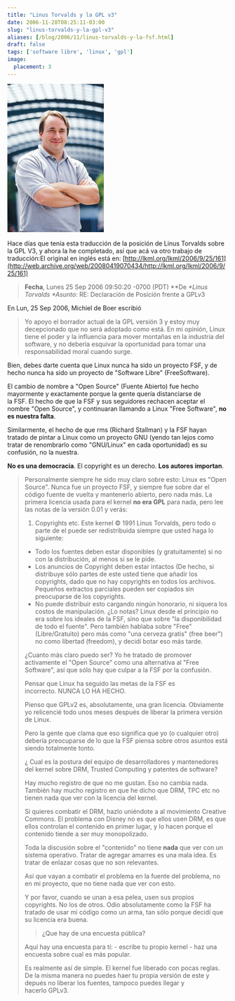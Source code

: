 ```yaml
---
title: "Linus Torvalds y la GPL v3"
date: 2006-11-28T08:25:11-03:00
slug: "linus-torvalds-y-la-gpl-v3"
aliases: [/blog/2006/11/linus-torvalds-y-la-fsf.html]
draft: false
tags: ['software libre', 'linux', 'gpl']
image:
  placement: 3
---
```


![](Linus_Torvalds.jpeg)

Hace días que tenía esta traducción de la posición de Linus Torvalds sobre
la GPL V3, y ahora la he completado, así que acá va otro trabajo de
traducción:El original en inglés está
en: [http://lkml.org/lkml/2006/9/25/161](http://web.archive.org/web/20080419070434/http://lkml.org/lkml/2006/9/25/161)

> **Fecha**, Lunes 25 Sep 2006 09:50:20 -0700 (PDT) **De *\*Linus
> Torvalds \**Asunto**: RE: Declaración de Posición frente a GPLv3

En Lun, 25 Sep 2006, Michiel de Boer escribió

> Yo apoyo el borrador actual de la GPL versión 3 y estoy muy
> decepcionado que no será adoptado como está. En mi opinión, Linux
> tiene el poder y la influencia para mover montañas en la industria del
> software, y no debería esquivar la oportunidad para tomar una
> responsabilidad moral cuando surge.

Bien, debes darte cuenta que Linux nunca ha sido un proyecto FSF, y de
hecho nunca ha sido un proyecto de "Software Libre" (FreeSoftware).

El cambio de nombre a "Open Source" (Fuente Abierto) fue hecho
mayormente y exactamente porque la gente quería distanciarse de
la FSF. El hecho de que la FSF y sus seguidores rechacen aceptar el
nombre "Open Source", y continuaran llamando a Linux "Free
Software", **no es nuestra falta**.

Similarmente, el hecho de que rms (Richard Stallman) y la FSF hayan
tratado de pintar a Linux como un proyecto GNU (yendo tan lejos como
tratar de renombrarlo como "GNU/Linux" en cada oportunidad) es su
confusión, no la nuestra.

**No es una democracia**. El copyright es un derecho. **Los autores
importan**.

> Personalmente siempre he sido muy claro sobre esto: Linux es "Open
> Source". Nunca fue un proyecto FSF, y siempre fue sobre dar el código
> fuente de vuelta y mantenerlo abierto, pero nada más. La primera
> licencia usada para el kernel **no era GPL** para nada, pero lee las
> notas de la versión 0.01 y verás:
>
> 1.  Copyrights etc. Este kernel © 1991 Linus Torvalds, pero todo o
>     parte de el puede ser redistribuida siempre que usted haga lo
>     siguiente:
> -   Todo los fuentes deben estar disponibles (y gratuitamente) si no
>     con la distribución, al menos si se le pide.
> -   Los anuncios de Copyright deben estar intactos (De hecho, si
>     distribuye sólo partes de este usted tiene que añadir los
>     copyrights, dado que no hay copyrights en todos los archivos.
>     Pequeños extractos parciales pueden ser copiados sin preocuparse
>     de los copyrights.
> -   No puede distribuir esto cargando ningún honorario, ni siquera los
>     costos de manipulación.
> ¿Lo notas? Linux desde el principio no era sobre los ideales de
> la FSF, sino que sobre "la disponibilidad de todo el fuente". Pero
> también hablaba sobre "Free" (Libre/Gratuito) pero más como "una
> cerveza gratis" (free beer") no como libertad (freedom), y decidí
> botar eso más tarde.
>
> ¿Cuanto más claro puedo ser? Yo he tratado de promover activamente el
> "Open Source" como una alternativa al "Free Software", así que
> sólo hay que culpar a la FSF por la confusión.
>
> Pensar que Linux ha seguido las metas de la FSF es
> incorrecto. NUNCA LO HA HECHO.
>
> Pienso que GPLv2 es, absolutamente, una gran licencia. Obviamente yo
> relicencié todo unos meses después de liberar la primera versión de
> Linux.
>
> Pero la gente que clama que eso significa que yo (o cualquier otro)
> debería preocuparse de lo que la FSF piensa sobre otros asuntos está
> siendo totalmente tonto.
>
> ¿ Cual es la postura del equipo de desarrolladores y mantenedores
> del kernel sobre DRM, Trusted Computing y patentes de software?
>
> Hay mucho registro de que no me gustan. Eso no cambia nada. También
> hay mucho registro en que he dicho que DRM, TPC etc no tienen nada que
> ver con la licencia del kernel.
>
> Si quieres combatir el DRM, hazlo uniéndote a al movimiento Creative
> Commons. El problema con Disney no es que ellos usen DRM, es que ellos
> controlan el contenido en primer lugar, y lo hacen porque el contenido
> tiende a ser muy monopolizado.
>
> Toda la discusión sobre el "contenido" no tiene **nada** que ver con
> un sistema operativo. Tratar de agregar amarres es una mala idea. Es
> tratar de enlazar cosas que no son relevantes.
>
> Así que vayan a combatir el problema en la fuente del problema, no en
> mi proyecto, que no tiene nada que ver con esto.
>
> Y por favor, cuando se unan a esa pelea, usen sus propios copyrights.
> No los de otros. Odio absolutamente como la FSF ha tratado de usar mi
> código como un arma, tan sólo porque decidí que su licencia era buena.
>
> > ¿Que hay de una encuesta pública?
>
> Aquí hay una encuesta para tí: - escribe tu propio kernel - haz una
> encuesta sobre cual es más popular.
>
> Es realmente así de simple. El kernel fue liberado con pocas reglas.
> De la misma manera no puedes haer tu propia versión de este y depués
> no liberar los fuentes, tampoco puedes llegar y hacerlo GPLv3.

